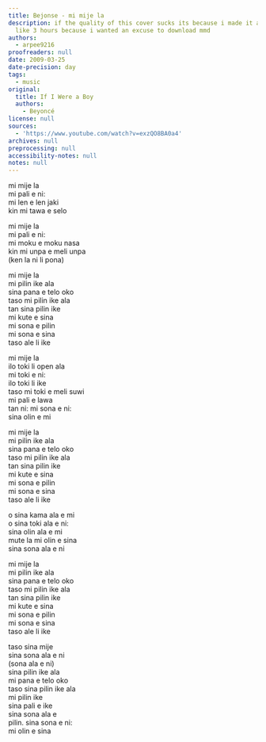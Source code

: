```yaml
---
title: Bejonse - mi mije la
description: if the quality of this cover sucks its because i made it at a whim in
  like 3 hours because i wanted an excuse to download mmd
authors:
  - arpee9216
proofreaders: null
date: 2009-03-25
date-precision: day
tags:
  - music
original:
  title: If I Were a Boy
  authors:
    - Beyoncé
license: null
sources:
  - 'https://www.youtube.com/watch?v=exzQO8BA0a4'
archives: null
preprocessing: null
accessibility-notes: null
notes: null
---
```

mi mije la  
mi pali e ni:  
mi len e len jaki  
kin mi tawa e selo

mi mije la  
mi pali e ni:  
mi moku e moku nasa  
kin mi unpa e meli unpa  
(ken la ni li pona)

mi mije la  
mi pilin ike ala  
sina pana e telo oko  
taso mi pilin ike ala  
tan sina pilin ike  
mi kute e sina  
mi sona e pilin  
mi sona e sina  
taso ale li ike

mi mije la  
ilo toki li open ala  
mi toki e ni:  
ilo toki li ike  
taso mi toki e meli suwi  
mi pali e lawa  
tan ni: mi sona e ni:  
sina olin e mi

mi mije la  
mi pilin ike ala  
sina pana e telo oko  
taso mi pilin ike ala  
tan sina pilin ike  
mi kute e sina  
mi sona e pilin  
mi sona e sina  
taso ale li ike

o sina kama ala e mi  
o sina toki ala e ni:  
sina olin ala e mi  
mute la mi olin e sina  
sina sona ala e ni

mi mije la  
mi pilin ike ala  
sina pana e telo oko  
taso mi pilin ike ala  
tan sina pilin ike  
mi kute e sina  
mi sona e pilin  
mi sona e sina  
taso ale li ike

taso sina mije  
sina sona ala e ni  
(sona ala e ni)  
sina pilin ike ala  
mi pana e telo oko  
taso sina pilin ike ala  
mi pilin ike  
sina pali e ike  
sina sona ala e  
pilin. sina sona e ni:  
mi olin e sina